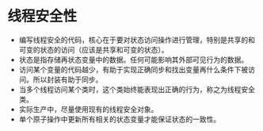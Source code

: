 # 线程安全性
* 编写线程安全的代码，核心在于要对状态访问操作进行管理，特别是共享的和可变的状态的访问（应该是共享和可变的状态）。
* 状态是指存储再状态变量中的数据。任何可能影响其外部可见行为的数据。
* 访问某个变量的代码越少，有助于实现正确同步和找出变量再什么条件下被访问。所以封装有助于同步。
* 当多个线程访问某个类时，这个类始终能表现出正确的行为，称之为线程安全类。
* 实际生产中，尽量使用现有的线程安全对象。
* 单个原子操作中更新所有相关的状态变量才能保证状态的一致性。